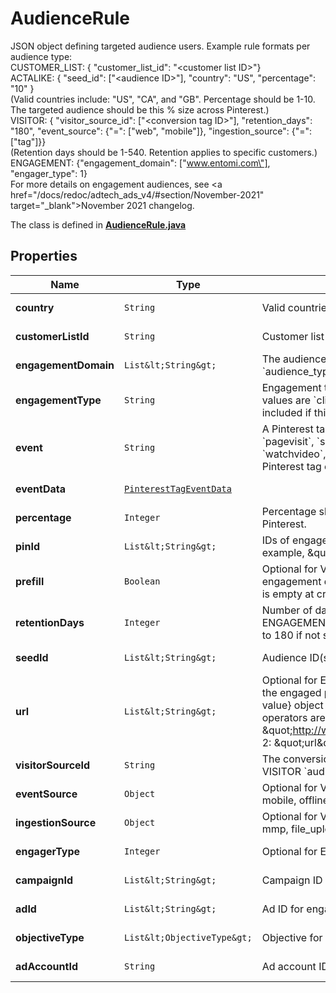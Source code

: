 

# AudienceRule

JSON object defining targeted audience users. Example rule formats per audience type:<br>CUSTOMER_LIST: { \"customer_list_id\": \"&lt;customer list ID&gt;\"}<br>ACTALIKE: { \"seed_id\": [\"&lt;audience ID&gt;\"], \"country\": \"US\", \"percentage\": \"10\" }<br>(Valid countries include: \"US\", \"CA\", and \"GB\". Percentage should be 1-10.<br>The targeted audience should be this % size across Pinterest.)<br>VISITOR: { \"visitor_source_id\": [\"&lt;conversion tag ID&gt;\"], \"retention_days\": \"180\", \"event_source\": {\"=\": [\"web\", \"mobile\"]}, \"ingestion_source\": {\"=\": [\"tag\"]}}<br>(Retention days should be 1-540. Retention applies to specific customers.)<br>ENGAGEMENT: {\"engagement_domain\": [\"www.entomi.com\"], \"engager_type\": 1}<br>For more details on engagement audiences, see <a href=\"/docs/redoc/adtech_ads_v4/#section/November-2021\" target=\"_blank\">November 2021 changelog</a>.

The class is defined in **[AudienceRule.java](../../src/main/java/org/openapitools/model/AudienceRule.java)**

## Properties

Name | Type | Description | Notes
------------ | ------------- | ------------- | -------------
**country** | `String` | Valid countries include: \&quot;US\&quot;, \&quot;CA\&quot;, and \&quot;GB\&quot;. |  [optional property]
**customerListId** | `String` | Customer list ID. For CUSTOMER_LIST &#x60;audience_type&#x60;. |  [optional property]
**engagementDomain** | `List&lt;String&gt;` | The audience account&#39;s verified domain. **Required** for ENGAGEMENT &#x60;audience_type&#x60;. |  [optional property]
**engagementType** | `String` | Engagement type enum. Optional for ENGAGEMENT &#x60;audience_type&#x60;. Supported values are &#x60;click&#x60;, &#x60;save&#x60;, &#x60;closeup&#x60;, &#x60;comment&#x60; and &#x60;like&#x60;. All engagements are included if this field is not set.  |  [optional property]
**event** | `String` | A Pinterest tag event. Optional for VISITOR &#x60;audience_type&#x60;. Possible values are &#x60;pagevisit&#x60;, &#x60;signup&#x60;, &#x60;checkout&#x60;, &#x60;viewcategory&#x60;, &#x60;search&#x60;, &#x60;addtocart&#x60;, &#x60;watchvideo&#x60;, &#x60;lead&#x60;, and &#x60;custom&#x60;. This field also accepts a partner-defined Pinterest tag event. |  [optional property]
**eventData** | [`PinterestTagEventData`](PinterestTagEventData.md) |  |  [optional property]
**percentage** | `Integer` | Percentage should be 1-10. The targeted audience should be this % size across Pinterest. |  [optional property]
**pinId** | `List&lt;String&gt;` | IDs of engaged organic pins. Optional for ENGAGEMENT &#x60;audience_type&#x60;. For example, \&quot;pin_id:\&quot;: [\&quot;34567\&quot;] |  [optional property]
**prefill** | `Boolean` | Optional for VISITOR &#x60;audience_type&#x60;. If &#x60;true&#x60;, the specified rule on existing engagement data is applied to pre-populate the audience. If &#x60;false&#x60;, the audience is empty at creation time. The default is &#x60;true&#x60;. |  [optional property]
**retentionDays** | `Integer` | Number of days a Pinterest user remains in the audience. Optional for ENGAGEMENT and VISITOR &#x60;audience_type&#x60;. Accepted range is 1-540. Defaults to 180 if not specified. |  [optional property]
**seedId** | `List&lt;String&gt;` | Audience ID(s). For ACTALIKE &#x60;audience_type&#x60;.  |  [optional property]
**url** | `List&lt;String&gt;` | Optional for ENGAGEMENT or VISITOR &#x60;audience_type&#x60;. For ENGAGEMENT, it is the engaged pin&#39;s URL. For VISITOR, you can use it as a string or a {operator: value} object for filtering visitors based on conversion tag event URLs. Supported operators are [ &#x3D;, !&#x3D;, contains, not_contains].&lt;br&gt;Example 1:  \&quot;url\&quot;: \&quot;http://www.myonlinestore123.com/view_item/shoe\&quot;&lt;br&gt;Example 2: \&quot;url\&quot;: {\&quot;contains\&quot;: \&quot;/view_item/shoe\&quot;} |  [optional property]
**visitorSourceId** | `String` | The conversion tag ID, or the Pinterest tag ID, that you use on your website. For VISITOR &#x60;audience_type&#x60;. |  [optional property]
**eventSource** | `Object` | Optional for VISITOR. You can use it as a {&#39;&#x3D;&#39;: [value]}. Supported values are: web, mobile, offline |  [optional property]
**ingestionSource** | `Object` | Optional for VISITOR. You can use it as a {&#39;&#x3D;&#39;: [value]}. Supported values are: tag, mmp, file_upload, conversions_api |  [optional property]
**engagerType** | `Integer` | Optional for ENGAGEMENT. Engager type value should be 1-2. |  [optional property]
**campaignId** | `List&lt;String&gt;` | Campaign ID for engagement audience filter. |  [optional property]
**adId** | `List&lt;String&gt;` | Ad ID for engagement audience filter. |  [optional property]
**objectiveType** | `List&lt;ObjectiveType&gt;` | Objective for engagement audience filter. |  [optional property]
**adAccountId** | `String` | Ad account ID. |  [optional property]






















